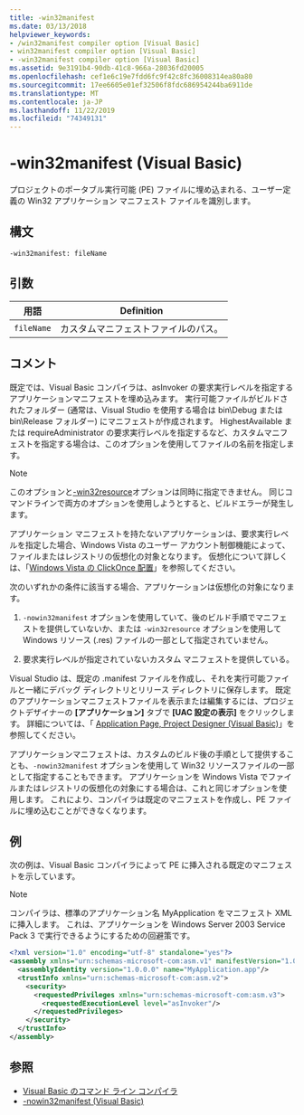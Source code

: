 ```yaml
---
title: -win32manifest
ms.date: 03/13/2018
helpviewer_keywords:
- /win32manifest compiler option [Visual Basic]
- win32manifest compiler option [Visual Basic]
- -win32manifest compiler option [Visual Basic]
ms.assetid: 9e3191b4-90db-41c8-966a-28036fd20005
ms.openlocfilehash: cef1e6c19e7fdd6fc9f42c8fc36008314ea80a80
ms.sourcegitcommit: 17ee6605e01ef32506f8fdc686954244ba6911de
ms.translationtype: MT
ms.contentlocale: ja-JP
ms.lasthandoff: 11/22/2019
ms.locfileid: "74349131"
---
```

# <a name="-win32manifest-visual-basic"></a>-win32manifest (Visual Basic)
プロジェクトのポータブル実行可能 (PE) ファイルに埋め込まれる、ユーザー定義の Win32 アプリケーション マニフェスト ファイルを識別します。  
  
## <a name="syntax"></a>構文  
  
```console  
-win32manifest: fileName  
```  
  
## <a name="arguments"></a>引数  
  
|用語|Definition|  
|---|---|  
|`fileName`|カスタムマニフェストファイルのパス。|  
  
## <a name="remarks"></a>コメント  
 既定では、Visual Basic コンパイラは、asInvoker の要求実行レベルを指定するアプリケーションマニフェストを埋め込みます。 実行可能ファイルがビルドされたフォルダー (通常は、Visual Studio を使用する場合は bin\Debug または bin\Release フォルダー) にマニフェストが作成されます。 HighestAvailable または requireAdministrator の要求実行レベルを指定するなど、カスタムマニフェストを指定する場合は、このオプションを使用してファイルの名前を指定します。  
  
> [!NOTE]
> このオプションと[-win32resource](../../../visual-basic/reference/command-line-compiler/win32resource.md)オプションは同時に指定できません。 同じコマンドラインで両方のオプションを使用しようとすると、ビルドエラーが発生します。  
  
 アプリケーション マニフェストを持たないアプリケーションは、要求実行レベルを指定した場合、Windows Vista のユーザー アカウント制御機能によって、ファイルまたはレジストリの仮想化の対象となります。 仮想化について詳しくは、「[Windows Vista の ClickOnce 配置](/visualstudio/deployment/clickonce-deployment-on-windows-vista)」を参照してください。  
  
 次のいずれかの条件に該当する場合、アプリケーションは仮想化の対象になります。  
  
1. `-nowin32manifest` オプションを使用していて、後のビルド手順でマニフェストを提供していないか、または `-win32resource` オプションを使用して Windows リソース (.res) ファイルの一部として指定されていません。  
  
2. 要求実行レベルが指定されていないカスタム マニフェストを提供している。  
  
 Visual Studio は、既定の .manifest ファイルを作成し、それを実行可能ファイルと一緒にデバッグ ディレクトリとリリース ディレクトリに保存します。 既定のアプリケーションマニフェストファイルを表示または編集するには、プロジェクトデザイナーの **[アプリケーション]** タブで **[UAC 設定の表示]** をクリックします。 詳細については、「 [Application Page, Project Designer (Visual Basic)](/visualstudio/ide/reference/application-page-project-designer-visual-basic)」を参照してください。  
  
 アプリケーションマニフェストは、カスタムのビルド後の手順として提供することも、`-nowin32manifest` オプションを使用して Win32 リソースファイルの一部として指定することもできます。 アプリケーションを Windows Vista でファイルまたはレジストリの仮想化の対象にする場合は、これと同じオプションを使用します。 これにより、コンパイラは既定のマニフェストを作成し、PE ファイルに埋め込むことができなくなります。  
  
## <a name="example"></a>例  
 次の例は、Visual Basic コンパイラによって PE に挿入される既定のマニフェストを示しています。  
  
> [!NOTE]
> コンパイラは、標準のアプリケーション名 MyApplication をマニフェスト XML に挿入します。 これは、アプリケーションを Windows Server 2003 Service Pack 3 で実行できるようにするための回避策です。  
  
```xml  
<?xml version="1.0" encoding="utf-8" standalone="yes"?>  
<assembly xmlns="urn:schemas-microsoft-com:asm.v1" manifestVersion="1.0">  
  <assemblyIdentity version="1.0.0.0" name="MyApplication.app"/>  
  <trustInfo xmlns="urn:schemas-microsoft-com:asm.v2">  
    <security>  
      <requestedPrivileges xmlns="urn:schemas-microsoft-com:asm.v3">  
        <requestedExecutionLevel level="asInvoker"/>  
      </requestedPrivileges>  
    </security>  
  </trustInfo>  
</assembly>  
```  
  
## <a name="see-also"></a>参照

- [Visual Basic のコマンド ライン コンパイラ](../../../visual-basic/reference/command-line-compiler/index.md)
- [-nowin32manifest (Visual Basic)](../../../visual-basic/reference/command-line-compiler/nowin32manifest.md)
